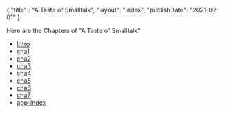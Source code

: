 {
"title" : "A Taste of Smalltalk",
"layout": "index",
"publishDate": "2021-02-01"
}

Here are the Chapters of "A Taste of Smalltalk"

- [Intro](Intro.pdf)
- [cha1](cha1.pdf)
- [cha2](cha2.pdf)
- [cha3](cha3.pdf)
- [cha4](cha4.pdf)
- [cha5](cha5.pdf)
- [cha6](cha6fixed.pdf)
- [cha7](cha7.pdf)
- [app-index](app-index.pdf)

 
